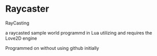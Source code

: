 # Raycaster
RayCasting

a raycasted sample world programmd in Lua utilizing and requires the Love2D engine


Programmed on without using github initially
